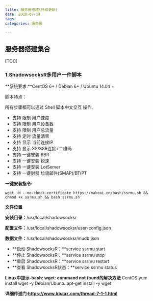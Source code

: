 ```yaml
---
title: 服务器搭建(持续更新)
date: 2018-07-14
tags: 
categories: 服务器

---
```


## 服务器搭建集合 ##

[TOC]

### 1.ShadowsocksR多用户一件脚本 ###



**系统要求:**CentOS 6+ / Debian 6+ / Ubuntu 14.04 +

脚本特点：

所有步骤都可以通过 Shell 脚本中文交互 操作。

- 支持 限制 用户速度
- 支持 限制 用户设备数
- 支持 限制 用户总流量
- 支持 定时 流量清零
- 支持 显示 当前连接IP
- 支持 显示 SS/SSR连接+二维码
- 支持 一键安装 BBR
- 支持 一键安装 锐速
- 支持 一键安装 LotServer
- 支持 一键封禁 垃圾邮件(SMAP)/BT/PT

**一键安装指令:**

```
wget -N --no-check-certificate https://makeai.cn/bash/ssrmu.sh && chmod +x ssrmu.sh && bash ssrmu.sh
```

**文件位置**

**安装目录：**/usr/local/shadowsocksr

**配置文件：**/usr/local/shadowsocksr/user-config.json

**数据文件：**/usr/local/shadowsocksr/mudb.json



- **启动 ShadowsocksR：**service ssrmu start
- **停止 ShadowsocksR：**service ssrmu stop
- **重启 ShadowsocksR：**service ssrmu restart
- **查看 ShadowsocksR状态：**service ssrmu status



**Linux中提示-bash: wget: command not found的解决方法**
	CentOS:yum install wget -y
	Debian/Ubuntu:apt-get install -y wget

**详细传送门:https://www.bbaaz.com/thread-7-1-1.html**



